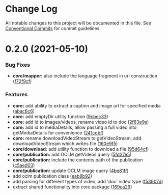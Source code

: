 # Change Log

All notable changes to this project will be documented in this file.
See [Conventional Commits](https://conventionalcommits.org) for commit guidelines.

# 0.2.0 (2021-05-10)


### Bug Fixes

* **core/mapper:** also include the language fragment in url construction ([f72f9cf](https://github.com/BenShelton/library-api/commit/f72f9cfc965f8556475566b5899e4696d37e6460))


### Features

* **core:** add ability to extract a caption and image url for specified media ([abac6c6](https://github.com/BenShelton/library-api/commit/abac6c6431238d6500ff8402d71dd93cc50f17a2))
* **core:** add emptyDir utility function ([9cbec33](https://github.com/BenShelton/library-api/commit/9cbec332eca5c6d3fa338ff1790c8180a53a2a70))
* **core:** add id to images/videos, rename video id to doc ([2f83e9e](https://github.com/BenShelton/library-api/commit/2f83e9e901d841a27486daeab2b8b92761b2baae))
* **core:** add id to mediaDetails, allow passing a full video into getMediaDetails for convenience ([241cdbf](https://github.com/BenShelton/library-api/commit/241cdbf0d209ab8f963c84b2ce8e1d2cf9081a51))
* **core:** rename downloadVideoStream to getVideoStream, add downloadVideoStream which writes file ([160e9f5](https://github.com/BenShelton/library-api/commit/160e9f53fa936aeea96aa17160e51da031642c56))
* **core/download:** add utility function to download a file ([95d64cf](https://github.com/BenShelton/library-api/commit/95d64cf4cb4fe24a5d87ce20c974dec2e74bb207))
* **core/publication:** add OCLM getVideos query ([5fd27e5](https://github.com/BenShelton/library-api/commit/5fd27e597272a7b747e457c7c6a6c6ff6d0c5e2f))
* **core/publication:** include the contents path of the publication ([c5aed03](https://github.com/BenShelton/library-api/commit/c5aed03de5348bc0d7e6c15f6c37e2a0d32ae1f7))
* **core/publication:** update OCLM image query ([4be81ff](https://github.com/BenShelton/library-api/commit/4be81ff7fc41bfb216e8259522cab697d34f8820))
* add oclm publication class ([eab8b92](https://github.com/BenShelton/library-api/commit/eab8b926d2d0457890ffeaad5821a56dc27dc1cc))
* add parsing for different types of video, add 'doc' video type ([f53907d](https://github.com/BenShelton/library-api/commit/f53907d01eb7b234bf048696f2f9135e94580306))
* extract shared functionality into core package ([169ea29](https://github.com/BenShelton/library-api/commit/169ea29eacf0048d2de3e0b8101372531fdc24fe))
